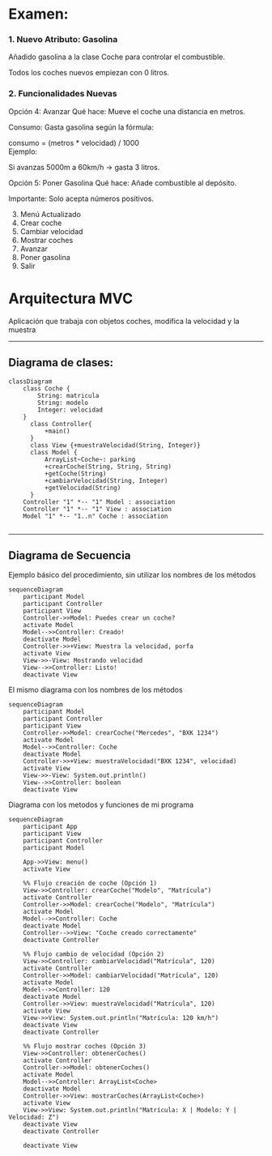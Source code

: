 # Examen:
### 1. Nuevo Atributo: Gasolina
Añadido gasolina a la clase Coche para controlar el combustible.

Todos los coches nuevos empiezan con 0 litros.

### 2. Funcionalidades Nuevas
 Opción 4: Avanzar
Qué hace: Mueve el coche una distancia en metros.

Consumo: Gasta gasolina según la fórmula:

consumo = (metros * velocidad) / 1000  
Ejemplo:

Si avanzas 5000m a 60km/h → gasta 3 litros.

 Opción 5: Poner Gasolina
Qué hace: Añade combustible al depósito.

Importante: Solo acepta números positivos.

3. Menú Actualizado
1. Crear coche  
2. Cambiar velocidad  
3. Mostrar coches  
4. Avanzar  
5. Poner gasolina  
0. Salir  

# Arquitectura MVC

Aplicación que trabaja con objetos coches, modifica la velocidad y la muestra

---
## Diagrama de clases:

```mermaid
classDiagram
    class Coche {
        String: matricula
        String: modelo
        Integer: velocidad
    }
      class Controller{
          +main()
      }
      class View {+muestraVelocidad(String, Integer)}
      class Model {
          ArrayList~Coche~: parking
          +crearCoche(String, String, String)
          +getCoche(String)
          +cambiarVelocidad(String, Integer)
          +getVelocidad(String)
      }
    Controller "1" *-- "1" Model : association
    Controller "1" *-- "1" View : association
    Model "1" *-- "1..n" Coche : association
      
```

---

## Diagrama de Secuencia

Ejemplo básico del procedimiento, sin utilizar los nombres de los métodos


```mermaid
sequenceDiagram
    participant Model
    participant Controller
    participant View
    Controller->>Model: Puedes crear un coche?
    activate Model
    Model-->>Controller: Creado!
    deactivate Model
    Controller->>+View: Muestra la velocidad, porfa
    activate View
    View->>-View: Mostrando velocidad
    View-->>Controller: Listo!
    deactivate View
```

El mismo diagrama con los nombres de los métodos

```mermaid
sequenceDiagram
    participant Model
    participant Controller
    participant View
    Controller->>Model: crearCoche("Mercedes", "BXK 1234")
    activate Model
    Model-->>Controller: Coche
    deactivate Model
    Controller->>+View: muestraVelocidad("BXK 1234", velocidad)
    activate View
    View->>-View: System.out.println()
    View-->>Controller: boolean
    deactivate View
```

Diagrama con los metodos y funciones de mi programa

```mermaid
sequenceDiagram
    participant App
    participant View
    participant Controller
    participant Model

    App->>View: menu()
    activate View

    %% Flujo creación de coche (Opción 1)
    View->>Controller: crearCoche("Modelo", "Matrícula")
    activate Controller
    Controller->>Model: crearCoche("Modelo", "Matrícula")
    activate Model
    Model-->>Controller: Coche
    deactivate Model
    Controller-->>View: "Coche creado correctamente"
    deactivate Controller

    %% Flujo cambio de velocidad (Opción 2)
    View->>Controller: cambiarVelocidad("Matrícula", 120)
    activate Controller
    Controller->>Model: cambiarVelocidad("Matrícula", 120)
    activate Model
    Model-->>Controller: 120
    deactivate Model
    Controller->>View: muestraVelocidad("Matrícula", 120)
    activate View
    View->>View: System.out.println("Matrícula: 120 km/h")
    deactivate View
    deactivate Controller

    %% Flujo mostrar coches (Opción 3)
    View->>Controller: obtenerCoches()
    activate Controller
    Controller->>Model: obtenerCoches()
    activate Model
    Model-->>Controller: ArrayList<Coche>
    deactivate Model
    Controller->>View: mostrarCoches(ArrayList<Coche>)
    activate View
    View->>View: System.out.println("Matrícula: X | Modelo: Y | Velocidad: Z")
    deactivate View
    deactivate Controller

    deactivate View
```
